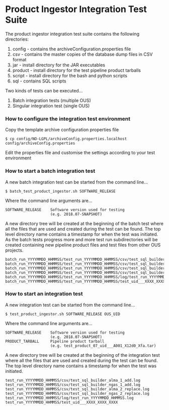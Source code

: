 Product Ingestor Integration Test Suite
=======================================

The product ingestor integration test suite contains the following directories:

1. config - contains the archiveConfiguration.properties file
2. csv - contains the master copies of the database dump files in CSV format
3. jar - install directory for the JAR executables
4. product - install directory for the test pipeline product tarballs
5. script - install directory for the bash and python scripts
6. sql - contains SQL scripts

Two kinds of tests can be executed...

1. Batch integration tests (multiple OUS)
2. Singular integration test (single OUS)

### How to configure the integration test environment

Copy the template archive configuration properties file

    $ cp config/NO-LGPL/archiveConfig.properties.localhost config/archiveConfig.properties

Edit the properties file and customise the settings according to your test environment

### How to start a batch integration test

A new batch integration test can be started from the command line...

    $ batch_test_product_ingestor.sh SOFTWARE_RELEASE

Where the command line arguments are...

    SOFTWARE_RELEASE    Software version used for testing
                        (e.g. 2018.07-SNAPSHOT)

A new directory tree will be created at the beginning of the batch test
where all the files that are used and created during the test can be found.
The top level directory name contains a timestamp for when the test was
initiated. As the batch tests progress more and more test run subdirectories
will be created containing new pipeline product files and test files from
other OUS projects.

    batch_run_YYYYMMDD_HHMMSS/test_run_YYYYMMDD_HHMMSS/csv/test_sql_builder_alma_1_add.log
    batch_run_YYYYMMDD_HHMMSS/test_run_YYYYMMDD_HHMMSS/csv/test_sql_builder_ngas_1_add.log
    batch_run_YYYYMMDD_HHMMSS/test_run_YYYYMMDD_HHMMSS/csv/test_sql_builder_alma_2_replace.log
    batch_run_YYYYMMDD_HHMMSS/test_run_YYYYMMDD_HHMMSS/csv/test_sql_builder_ngas_2_replace.log
    batch_run_YYYYMMDD_HHMMSS/test_run_YYYYMMDD_HHMMSS/log/test_run_YYYYMMDD_HHMMSS.log
    batch_run_YYYYMMDD_HHMMSS/test_run_YYYYMMDD_HHMMSS/test_uid___XXXX_XXXX_XXXX

### How to start an integration test

A new integration test can be started from the command line...

    $ test_product_ingestor.sh SOFTWARE_RELEASE OUS_UID

Where the command line arguments are...

    SOFTWARE_RELEASE    Software version used for testing
                        (e.g. 2018.07-SNAPSHOT)
    PRODUCT_TARBALL     Pipeline product tarball
                        (e.g. test_product_07_uid___A001_X12d0_Xfa.tar)

A new directory tree will be created at the beginning of the integration test
where all the files that are used and created during the test can be found.
The top level directory name contains a timestamp for when the test was
initiated.

    test_run_YYYYMMDD_HHMMSS/csv/test_sql_builder_alma_1_add.log
    test_run_YYYYMMDD_HHMMSS/csv/test_sql_builder_ngas_1_add.log
    test_run_YYYYMMDD_HHMMSS/csv/test_sql_builder_alma_2_replace.log
    test_run_YYYYMMDD_HHMMSS/csv/test_sql_builder_ngas_2_replace.log
    test_run_YYYYMMDD_HHMMSS/log/test_run_YYYYMMDD_HHMMSS.log
    test_run_YYYYMMDD_HHMMSS/test_uid___XXXX_XXXX_XXXX

